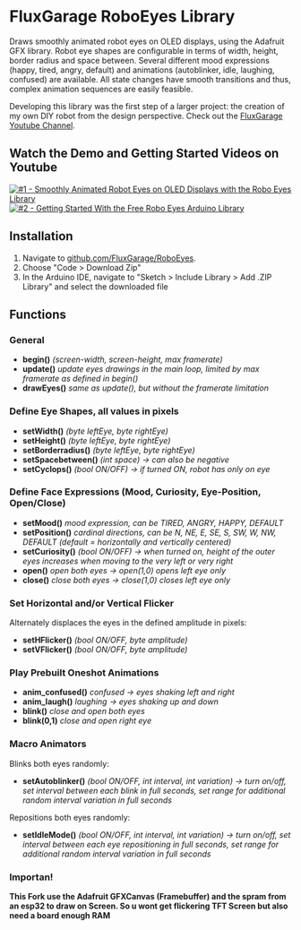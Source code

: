 # FluxGarage RoboEyes Library

Draws smoothly animated robot eyes on OLED displays, using the Adafruit GFX library. Robot eye shapes are configurable in terms of width, height, border radius and space between. Several different mood expressions (happy, tired, angry, default) and animations (autoblinker, idle, laughing, confused) are available. All state changes have smooth transitions and thus, complex animation sequences are easily feasible.

Developing this library was the first step of a larger project: the creation of my own DIY robot from the design perspective. Check out the [FluxGarage Youtube Channel](https://www.youtube.com/@FluxGarage).


## Watch the Demo and Getting Started Videos on Youtube

[![#1 - Smoothly Animated Robot Eyes on OLED Displays with the Robo Eyes Library](https://img.youtube.com/vi/ibSaDEkfUOI/0.jpg)](https://www.youtube.com/watch?v=ibSaDEkfUOI)
[![#2 - Getting Started With the Free Robo Eyes Arduino Library](https://img.youtube.com/vi/WtLWc5zzrmI/0.jpg)](https://www.youtube.com/watch?v=WtLWc5zzrmI)


## Installation

1. Navigate to [github.com/FluxGarage/RoboEyes](https://github.com/FluxGarage/RoboEyes).
2. Choose "Code > Download Zip"
3. In the Arduino IDE, navigate to "Sketch > Include Library > Add .ZIP Library" and select the downloaded file


## Functions

### General
- **begin()** _(screen-width, screen-height, max framerate)_
- **update()** _update eyes drawings in the main loop, limited by max framerate as defined in begin()_
- **drawEyes()** _same as update(), but without the framerate limitation_
  
### Define Eye Shapes, all values in pixels
- **setWidth()** _(byte leftEye, byte rightEye)_
- **setHeight()** _(byte leftEye, byte rightEye)_
- **setBorderradius()** _(byte leftEye, byte rightEye)_
- **setSpacebetween()** _(int space) -> can also be negative_
- **setCyclops()** _(bool ON/OFF) -> if turned ON, robot has only on eye_

### Define Face Expressions (Mood, Curiosity, Eye-Position, Open/Close)
- **setMood()** _mood expression, can be TIRED, ANGRY, HAPPY, DEFAULT_
- **setPosition()** _cardinal directions, can be N, NE, E, SE, S, SW, W, NW, DEFAULT (default = horizontally and vertically centered)_
- **setCuriosity()** _(bool ON/OFF) -> when turned on, height of the outer eyes increases when moving to the very left or very right_
- **open()** _open both eyes -> open(1,0) opens left eye only_
- **close()** _close both eyes -> close(1,0) closes left eye only_

### Set Horizontal and/or Vertical Flicker
Alternately displaces the eyes in the defined amplitude in pixels:
- **setHFlicker()** _(bool ON/OFF, byte amplitude)_
- **setVFlicker()** _(bool ON/OFF, byte amplitude)_

### Play Prebuilt Oneshot Animations
- **anim_confused()** _confused -> eyes shaking left and right_
- **anim_laugh()** _laughing -> eyes shaking up and down_
- **blink()** _close and open both eyes_
- **blink(0,1)** _close and open right eye_

### Macro Animators
Blinks both eyes randomly:
- **setAutoblinker()** _(bool ON/OFF, int interval, int variation) -> turn on/off, set interval between each blink in full seconds, set range for additional random interval variation in full seconds_

Repositions both eyes randomly:
- **setIdleMode()** _(bool ON/OFF, int interval, int variation) -> turn on/off, set interval between each eye repositioning in full seconds, set range for additional random interval variation in full seconds_

### Importan!
**This Fork use the Adafruit GFXCanvas (Framebuffer) and the spram from an esp32 to draw on Screen. So u wont get flickering TFT Screen but also need a board enough RAM**
